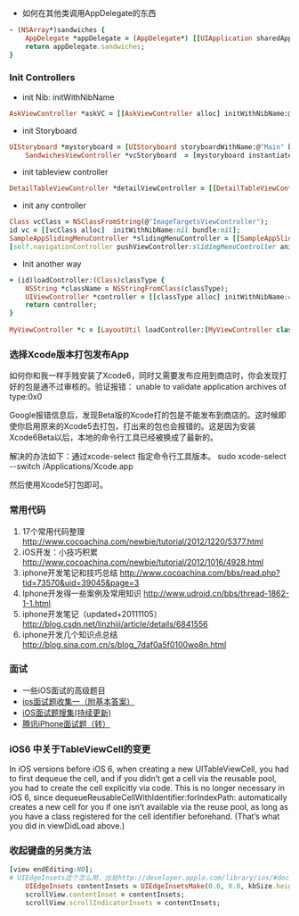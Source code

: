 - 如何在其他类调用AppDelegate的东西
```ruby
- (NSArray*)sandwiches {
    AppDelegate *appDelegate = (AppDelegate*) [[UIApplication sharedApplication] delegate];
    return appDelegate.sandwiches;
}
```

### Init Controllers
- init Nib: initWithNibName
```ruby
AskViewController *askVC = [[AskViewController alloc] initWithNibName:@"AskViewController" bundle:nil];
```

- init Storyboard
```ruby
UIStoryboard *mystoryboard = [UIStoryboard storyboardWithName:@"Main" bundle:nil];
    SandwichesViewController *vcStoryboard  = [mystoryboard instantiateViewControllerWithIdentifier:@"SnandwichVC"];
```

- init tableview controller
```ruby
DetailTableViewController *detailViewController = [[DetailTableViewController alloc] initWithStyle:UITableViewStylePlain];
```

- init any controller
```ruby
Class vcClass = NSClassFromString(@"ImageTargetsViewController");
id vc = [[vcClass alloc]  initWithNibName:nil bundle:nil];
SampleAppSlidingMenuController *slidingMenuController = [[SampleAppSlidingMenuController alloc] initWithRootViewController:vc]; 
[self.navigationController pushViewController:slidingMenuController animated:NO];
```

- Init another way
```ruby
+ (id)loadController:(Class)classType {
    NSString *className = NSStringFromClass(classType);
    UIViewController *controller = [[classType alloc] initWithNibName:className bundle:nil];
    return controller;
}
    
MyViewController *c = [LayoutUtil loadController:[MyViewController class]];
```

### 选择Xcode版本打包发布App

如何你和我一样手贱安装了Xcode6，同时又需要发布应用到商店时，你会发现打好的包是通不过审核的。验证报错：
    unable to validate application archives of type:0x0

Google报错信息后，发现Beta版的Xcode打的包是不能发布到商店的。这时候即使你启用原来的Xcode5去打包，打出来的包也会报错的。这是因为安装Xcode6Beta以后，本地的命令行工具已经被换成了最新的。

解决的办法如下：通过xcode-select 指定命令行工具版本。
    sudo xcode-select --switch /Applications/Xcode.app

然后使用Xcode5打包即可。

### 常用代码
1. 17个常用代码整理 http://www.cocoachina.com/newbie/tutorial/2012/1220/5377.html
2. iOS开发：小技巧积累 http://www.cocoachina.com/newbie/tutorial/2012/1016/4928.html
3. iphone开发笔记和技巧总结 http://www.cocoachina.com/bbs/read.php?tid=73570&uid=39045&page=3
4. Iphone开发得一些案例及常用知识 http://www.udroid.cn/bbs/thread-1862-1-1.html
5. iphone开发笔记（updated+20111105）http://blog.csdn.net/linzhiji/article/details/6841556
6. iphone开发几个知识点总结 http://blog.sina.com.cn/s/blog_7daf0a5f0100wo8n.html

### 面试
- 一些iOS面试的高级题目
- [ios面试题收集一（附基本答案）](http://blog.csdn.net/nono_love_lilith/article/details/7873042)
- [iOS面试题搜集(持续更新)](http://blog.csdn.net/iukey/article/details/7590557)
- [腾讯iPhone面试题（转）](http://blog.csdn.net/totogo2010/article/details/6321915)

### iOS6 中关于TableViewCell的变更
In iOS versions before iOS 6, when creating a new UITableViewCell, you had to first dequeue the cell, and if you didn’t get a cell via the reusable pool, you had to create the cell explicitly via code. This is no longer necessary in iOS 6, since dequeueReusableCellWithIdentifier:forIndexPath: automatically creates a new cell for you if one isn’t available via the reuse pool, as long as you have a class registered for the cell identifier beforehand. (That’s what you did in viewDidLoad above.)

### 收起键盘的另类方法
```ruby
[view endEditing:NO];
# UIEdgeInsets这个怎么用，出处http://developer.apple.com/library/ios/#documentation/StringsTextFonts/Conceptual/TextAndWebiPhoneOS/KeyboardManagement/KeyboardManagement
    UIEdgeInsets contentInsets = UIEdgeInsetsMake(0.0, 0.0, kbSize.height, 0.0);
    scrollView.contentInset = contentInsets;
    scrollView.scrollIndicatorInsets = contentInsets;
```
